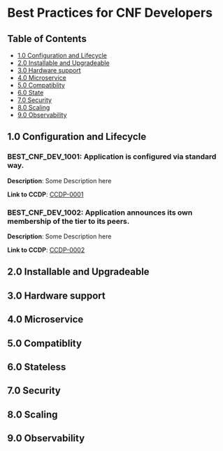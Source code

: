 # Best Practices for CNF Developers

## Table of Contents
* [1.0 Configuration and Lifecycle](#1.0)
* [2.0 Installable and Upgradeable](#2.0)
* [3.0 Hardware support](#3.0)
* [4.0 Microservice](#4.0)
* [5.0 Compatiblity](#5.0)
* [6.0 State](#6.0)
* [7.0 Security](#7.0)
* [8.0 Scaling](#8.0)
* [9.0 Observability](#9.0)

<a name="1.0"></a>
## 1.0 Configuration and Lifecycle


### BEST_CNF_DEV_1001: Application is configured via standard way. 

**Description**: Some Description here

**Link to CCDP**: [CCDP-0001](../ccdps/xyz.md)



### BEST_CNF_DEV_1002: Application announces its own membership of the tier to its peers.

**Description**: Some Description here

**Link to CCDP**: [CCDP-0002](../ccdps/xyz.md)



<a name="2.0"></a>
## 2.0 Installable and Upgradeable




<a name="3.0"></a>
## 3.0 Hardware support




<a name="4.0"></a>
## 4.0 Microservice




<a name="5.0"></a>
## 5.0 Compatiblity




<a name="6.0"></a>
## 6.0 Stateless




<a name="7.0"></a>
## 7.0 Security




<a name="8.0"></a>
## 8.0 Scaling




<a name="9.0"></a>
## 9.0 Observability
